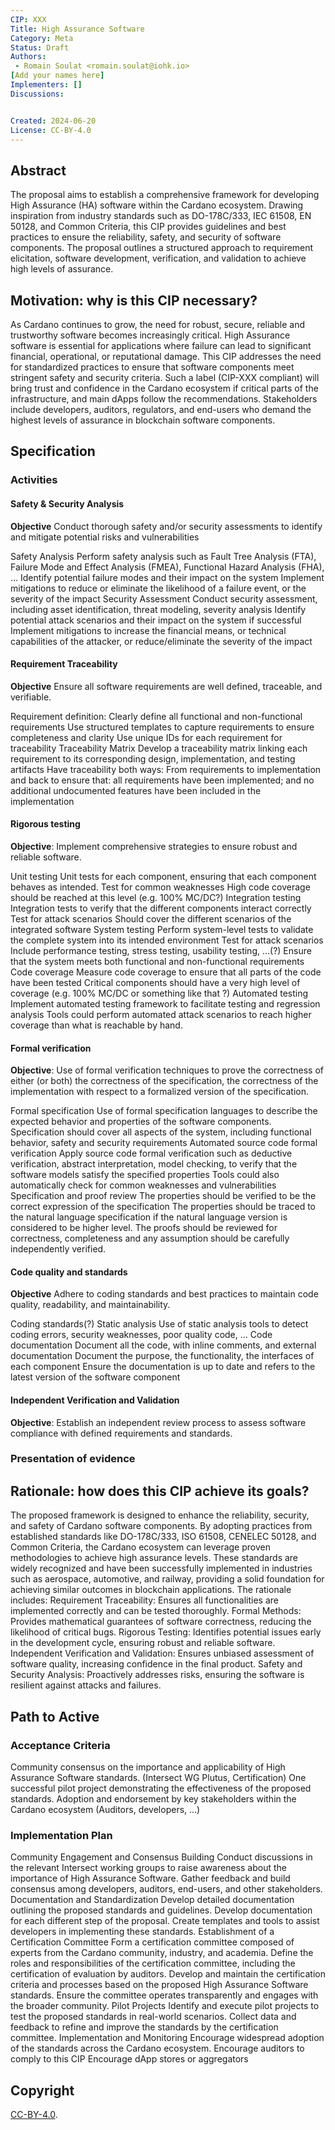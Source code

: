 ```yaml
---
CIP: XXX
Title: High Assurance Software
Category: Meta
Status: Draft
Authors:
 - Romain Soulat <romain.soulat@iohk.io>
[Add your names here]
Implementers: []
Discussions:


Created: 2024-06-20
License: CC-BY-4.0
---
```


## Abstract

The proposal aims to establish a comprehensive framework for developing High Assurance (HA) software within the Cardano ecosystem. Drawing inspiration from industry standards such as DO-178C/333, IEC 61508, EN 50128, and Common Criteria, this CIP provides guidelines and best practices to ensure the reliability, safety, and security of software components. The proposal outlines a structured approach to requirement elicitation, software development, verification, and validation to achieve high levels of assurance.

## Motivation: why is this CIP necessary?
As Cardano continues to grow, the need for robust, secure, reliable and trustworthy software becomes increasingly critical. High Assurance software is essential for applications where failure can lead to significant financial, operational, or reputational damage. This CIP addresses the need for standardized practices to ensure that software components meet stringent safety and security criteria. Such a label (CIP-XXX compliant) will bring trust and confidence in the Cardano ecosystem if critical parts of the infrastructure, and main dApps follow the recommendations. Stakeholders include developers, auditors, regulators, and end-users who demand the highest levels of assurance in blockchain software components.

## Specification

### Activities
#### Safety & Security Analysis
**Objective** Conduct thorough safety and/or security assessments to identify and mitigate potential risks and vulnerabilities

Safety Analysis
Perform safety analysis such as Fault Tree Analysis (FTA), Failure Mode and Effect Analysis (FMEA), Functional Hazard Analysis (FHA), …
Identify potential failure modes and their impact on the system
Implement mitigations to reduce or eliminate the likelihood of a failure event, or the severity of the impact 
Security Assessment
Conduct security assessment, including asset identification, threat modeling, severity analysis
Identify potential attack scenarios and their impact on the system if successful
Implement mitigations to increase the financial means, or technical capabilities of the attacker, or reduce/eliminate the severity of the impact



#### Requirement Traceability
**Objective** Ensure all software requirements are well defined, traceable, and verifiable.

Requirement definition:
Clearly define all functional and non-functional requirements
Use structured templates to capture requirements to ensure completeness and clarity
Use unique IDs for each requirement for traceability
Traceability Matrix
Develop a traceability matrix linking each requirement to its corresponding design, implementation, and testing artifacts
Have traceability both ways: From requirements to implementation and back to ensure that: all requirements have been implemented; and no additional undocumented features have been included in the implementation

#### Rigorous testing
**Objective**: Implement comprehensive strategies to ensure robust and reliable software.

Unit testing
Unit tests for each component, ensuring that each component behaves as intended.
Test for common weaknesses
High code coverage should be reached at this level (e.g. 100% MC/DC?)
Integration testing
Integration tests to verify that the different components interact correctly
Test for attack scenarios
Should cover the different scenarios of the integrated software
System testing
Perform system-level tests to validate the complete system into its intended environment
Test for attack scenarios
Include performance testing, stress testing, usability testing, …(?)
Ensure that the system meets both functional and non-functional requirements
Code coverage
Measure code coverage to ensure that all parts of the code have been tested
Critical components should have a very high level of coverage (e.g. 100% MC/DC or something like that ?)
Automated testing
Implement automated testing framework to facilitate testing and regression analysis
Tools could perform automated attack scenarios to reach higher coverage than what is reachable by hand.

#### Formal verification
**Objective**: Use of formal verification techniques to prove the correctness of either (or both) the correctness of the specification, the correctness of the implementation with respect to a formalized version of the specification.

Formal specification
Use of formal specification languages to describe the expected behavior and properties of the software components.
Specification should cover all aspects of the system, including functional behavior, safety and security requirements
Automated source code formal verification
Apply source code formal verification such as deductive verification, abstract interpretation, model checking, to verify that the software models satisfy the specified properties
Tools could also automatically check for common weaknesses and vulnerabilities
Specification and proof review
The properties should be verified to be the correct expression of the specification
The properties should be traced to the natural language specification if the natural language version is considered to be higher level.
The proofs should be reviewed for correctness, completeness and any assumption should be carefully independently verified.

####  Code quality and standards
**Objective** Adhere to coding standards and best practices to maintain code quality, readability, and maintainability.

Coding standards(?)
Static analysis
Use of static analysis tools to detect coding errors, security weaknesses, poor quality code, …
Code documentation
Document all the code, with inline comments, and external documentation
Document the purpose, the functionality, the interfaces of each component
Ensure the documentation is up to date and refers to the latest version of the software component
#### Independent Verification and Validation
**Objective**: Establish an independent review process to assess software compliance with defined requirements and standards.

### Presentation of evidence

## Rationale: how does this CIP achieve its goals?
The proposed framework is designed to enhance the reliability, security, and safety of Cardano software components. By adopting practices from established standards like DO-178C/333, ISO 61508, CENELEC 50128, and Common Criteria, the Cardano ecosystem can leverage proven methodologies to achieve high assurance levels. These standards are widely recognized and have been successfully implemented in industries such as aerospace, automotive, and railway, providing a solid foundation for achieving similar outcomes in blockchain applications. The rationale includes:
Requirement Traceability: Ensures all functionalities are implemented correctly and can be tested thoroughly.
Formal Methods: Provides mathematical guarantees of software correctness, reducing the likelihood of critical bugs.
Rigorous Testing: Identifies potential issues early in the development cycle, ensuring robust and reliable software.
Independent Verification and Validation: Ensures unbiased assessment of software quality, increasing confidence in the final product.
Safety and Security Analysis: Proactively addresses risks, ensuring the software is resilient against attacks and failures.


## Path to Active

### Acceptance Criteria
Community consensus on the importance and applicability of High Assurance Software standards. (Intersect WG Plutus, Certification)
One successful pilot project demonstrating the effectiveness of the proposed standards.
Adoption and endorsement by key stakeholders within the Cardano ecosystem (Auditors, developers, …)

### Implementation Plan
Community Engagement and Consensus Building
Conduct discussions in the relevant Intersect working groups to raise awareness about the importance of High Assurance Software.
Gather feedback and build consensus among developers, auditors, end-users, and other stakeholders.
Documentation and Standardization
Develop detailed documentation outlining the proposed standards and guidelines.
Develop documentation for each different step of the proposal.
Create templates and tools to assist developers in implementing these standards.
 Establishment of a Certification Committee
Form a certification committee composed of experts from the Cardano community, industry, and academia.
Define the roles and responsibilities of the certification committee, including the certification of evaluation by auditors.
Develop and maintain the certification criteria and processes based on the proposed High Assurance Software standards.
Ensure the committee operates transparently and engages with the broader community.
Pilot Projects
Identify and execute pilot projects to test the proposed standards in real-world scenarios.
Collect data and feedback to refine and improve the standards by the certification committee.
Implementation and Monitoring
Encourage widespread adoption of the standards across the Cardano ecosystem.
Encourage auditors to comply to this CIP
Encourage dApp stores or aggregators 
## Copyright
[CC-BY-4.0](https://creativecommons.org/licenses/by/4.0/legalcode).


